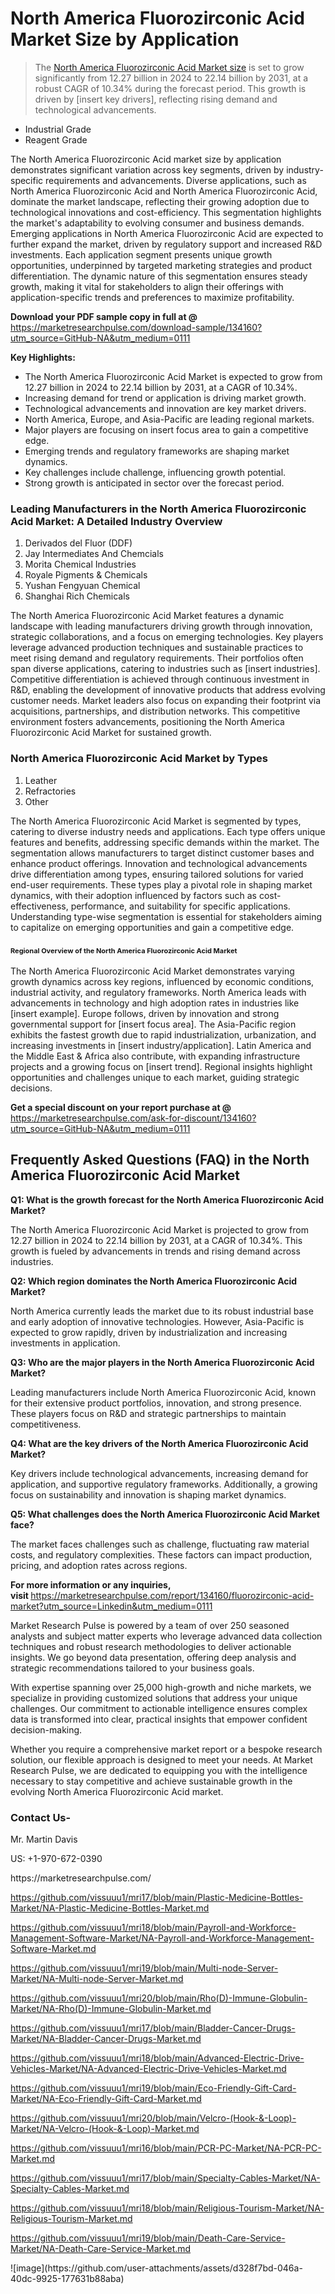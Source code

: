 <h1>North America Fluorozirconic Acid Market&nbsp;Size by Application</h1><blockquote><p>The <a href="https://marketresearchpulse.com/download-sample/134160?utm_source=GitHub-NA&amp;utm_medium=0111">North America Fluorozirconic Acid Market size</a> is set to grow significantly from 12.27 billion in 2024 to 22.14 billion by 2031, at a robust CAGR of 10.34% during the forecast period. This growth is driven by [insert key drivers], reflecting rising demand and technological advancements.</p></blockquote><ul><li>Industrial Grade<li> Reagent Grade</li></ul><p>The North America Fluorozirconic Acid market size by application demonstrates significant variation across key segments, driven by industry-specific requirements and advancements. Diverse applications, such as North America Fluorozirconic Acid and North America Fluorozirconic Acid, dominate the market landscape, reflecting their growing adoption due to technological innovations and cost-efficiency. This segmentation highlights the market's adaptability to evolving consumer and business demands. Emerging applications in North America Fluorozirconic Acid are expected to further expand the market, driven by regulatory support and increased R&D investments. Each application segment presents unique growth opportunities, underpinned by targeted marketing strategies and product differentiation. The dynamic nature of this segmentation ensures steady growth, making it vital for stakeholders to align their offerings with application-specific trends and preferences to maximize profitability.</p><p><strong>Download your PDF sample copy in full at @ </strong><a href="https://marketresearchpulse.com/download-sample/134160?utm_source=GitHub-NA&amp;utm_medium=0111">https://marketresearchpulse.com/download-sample/134160?utm_source=GitHub-NA&amp;utm_medium=0111</a></p><p><strong>Key Highlights: </strong></p><ul><li>The North America Fluorozirconic Acid Market is expected to grow from 12.27 billion in 2024 to 22.14 billion by 2031, at a CAGR of 10.34%.</li><li>Increasing demand for trend or application is driving market growth.</li><li>Technological advancements and innovation are key market drivers.</li><li>North America, Europe, and Asia-Pacific are leading regional markets.</li><li>Major players are focusing on insert focus area to gain a competitive edge.</li><li>Emerging trends and regulatory frameworks are shaping market dynamics.</li><li>Key challenges include challenge, influencing growth potential.</li><li>Strong growth is anticipated in sector over the forecast period.</li></ul><h3>Leading Manufacturers in the North America Fluorozirconic Acid Market: A Detailed Industry Overview</h3><ol><li>Derivados del Fluor (DDF)</li><li>Jay Intermediates And Chemcials</li><li>Morita Chemical Industries</li><li>Royale Pigments & Chemicals</li><li>Yushan Fengyuan Chemical</li><li>Shanghai Rich Chemicals</li></ol><div class="flex max-w-full flex-col flex-grow"><div class="min-h-8 text-message flex w-full flex-col items-end gap-2 whitespace-normal break-words [.text-message+&amp;]:mt-5" dir="auto" data-message-author-role="assistant" data-message-id="fd8432e4-4910-450d-b182-61b7bfb0a01f" data-message-model-slug="gpt-4o"><div class="flex w-full flex-col gap-1 empty:hidden first:pt-[3px]"><div class="markdown prose w-full break-words dark:prose-invert light"><p>The North America Fluorozirconic Acid Market features a dynamic landscape with leading manufacturers driving growth through innovation, strategic collaborations, and a focus on emerging technologies. Key players leverage advanced production techniques and sustainable practices to meet rising demand and regulatory requirements. Their portfolios often span diverse applications, catering to industries such as [insert industries]. Competitive differentiation is achieved through continuous investment in R&amp;D, enabling the development of innovative products that address evolving customer needs. Market leaders also focus on expanding their footprint via acquisitions, partnerships, and distribution networks. This competitive environment fosters advancements, positioning the North America Fluorozirconic Acid Market for sustained growth.</p></div></div></div></div><h3>North America Fluorozirconic Acid Market by Types</h3><ol><li>Leather<li> Refractories<li> Other</li></ol><div class="flex max-w-full flex-col flex-grow"><div class="min-h-8 text-message flex w-full flex-col items-end gap-2 whitespace-normal break-words [.text-message+&amp;]:mt-5" dir="auto" data-message-author-role="assistant" data-message-id="084470be-0bb7-4664-bddf-5156b4f41249" data-message-model-slug="gpt-4o-mini"><div class="flex w-full flex-col gap-1 empty:hidden first:pt-[3px]"><div class="markdown prose w-full break-words dark:prose-invert light"><p>The North America Fluorozirconic Acid Market is segmented by types, catering to diverse industry needs and applications. Each type offers unique features and benefits, addressing specific demands within the market. The segmentation allows manufacturers to target distinct customer bases and enhance product offerings. Innovation and technological advancements drive differentiation among types, ensuring tailored solutions for varied end-user requirements. These types play a pivotal role in shaping market dynamics, with their adoption influenced by factors such as cost-effectiveness, performance, and suitability for specific applications. Understanding type-wise segmentation is essential for stakeholders aiming to capitalize on emerging opportunities and gain a competitive edge.</p></div></div></div></div><h3><span style="font-size: 11px;">Regional Overview of the North America Fluorozirconic Acid Market</span></h3><div class="flex max-w-full flex-col flex-grow"><div class="min-h-8 text-message flex w-full flex-col items-end gap-2 whitespace-normal break-words [.text-message+&amp;]:mt-5" dir="auto" data-message-author-role="assistant" data-message-id="e9038762-ce64-4e30-91c9-9bd413514231" data-message-model-slug="gpt-4o-mini"><div class="flex w-full flex-col gap-1 empty:hidden first:pt-[3px]"><div class="markdown prose w-full break-words dark:prose-invert light"><p>The North America Fluorozirconic Acid Market demonstrates varying growth dynamics across key regions, influenced by economic conditions, industrial activity, and regulatory frameworks. North America leads with advancements in technology and high adoption rates in industries like [insert example]. Europe follows, driven by innovation and strong governmental support for [insert focus area]. The Asia-Pacific region exhibits the fastest growth due to rapid industrialization, urbanization, and increasing investments in [insert industry/application]. Latin America and the Middle East &amp; Africa also contribute, with expanding infrastructure projects and a growing focus on [insert trend]. Regional insights highlight opportunities and challenges unique to each market, guiding strategic decisions.</p></div></div></div></div><p><strong>Get a special discount on your report purchase at @ </strong><a href="https://marketresearchpulse.com/ask-for-discount/134160?utm_source=GitHub-NA&amp;utm_medium=0111">https://marketresearchpulse.com/ask-for-discount/134160?utm_source=GitHub-NA&amp;utm_medium=0111</a></p><h2>Frequently Asked Questions (FAQ) in the North America Fluorozirconic Acid Market</h2><p><strong>Q1: What is the growth forecast for the North America Fluorozirconic Acid Market?</strong></p><p>The North America Fluorozirconic Acid Market is projected to grow from 12.27 billion in 2024 to 22.14 billion by 2031, at a CAGR of 10.34%. This growth is fueled by advancements in trends and rising demand across industries.</p><p><strong>Q2: Which region dominates the North America Fluorozirconic Acid Market?</strong></p><p>North America currently leads the market due to its robust industrial base and early adoption of innovative technologies. However, Asia-Pacific is expected to grow rapidly, driven by industrialization and increasing investments in application.</p><p><strong>Q3: Who are the major players in the North America Fluorozirconic Acid Market?</strong></p><p>Leading manufacturers include North America Fluorozirconic Acid, known for their extensive product portfolios, innovation, and strong presence. These players focus on R&amp;D and strategic partnerships to maintain competitiveness.</p><p><strong>Q4: What are the key drivers of the North America Fluorozirconic Acid Market?</strong></p><p>Key drivers include technological advancements, increasing demand for application, and supportive regulatory frameworks. Additionally, a growing focus on sustainability and innovation is shaping market dynamics.</p><p><strong>Q5: What challenges does the North America Fluorozirconic Acid Market face?</strong></p><p>The market faces challenges such as challenge, fluctuating raw material costs, and regulatory complexities. These factors can impact production, pricing, and adoption rates across regions.</p><p><strong>For more information or any inquiries, visit&nbsp;</strong><a href="https://marketresearchpulse.com/report/134160/fluorozirconic-acid-market?utm_source=Linkedin&utm_medium=0111">https://marketresearchpulse.com/report/134160/fluorozirconic-acid-market?utm_source=Linkedin&utm_medium=0111</a></p><p>Market Research Pulse is powered by a team of over 250 seasoned analysts and subject matter experts who leverage advanced data collection techniques and robust research methodologies to deliver actionable insights. We go beyond data presentation, offering deep analysis and strategic recommendations tailored to your business goals.</p><p>With expertise spanning over 25,000 high-growth and niche markets, we specialize in providing customized solutions that address your unique challenges. Our commitment to actionable intelligence ensures complex data is transformed into clear, practical insights that empower confident decision-making.</p><p>Whether you require a comprehensive market report or a bespoke research solution, our flexible approach is designed to meet your needs. At Market Research Pulse, we are dedicated to equipping you with the intelligence necessary to stay competitive and achieve sustainable growth in the evolving North America Fluorozirconic Acid market.</p><h3><strong>Contact Us-</strong></h3><p>Mr. Martin Davis</p><p>US: +1-970-672-0390</p><p>https://marketresearchpulse.com/</p><p><a href="https://github.com/vissuuu1/mri17/blob/main/Plastic-Medicine-Bottles-Market/NA-Plastic-Medicine-Bottles-Market.md">https://github.com/vissuuu1/mri17/blob/main/Plastic-Medicine-Bottles-Market/NA-Plastic-Medicine-Bottles-Market.md</a></p><p><a href="https://github.com/vissuuu1/mri18/blob/main/Payroll-and-Workforce-Management-Software-Market/NA-Payroll-and-Workforce-Management-Software-Market.md">https://github.com/vissuuu1/mri18/blob/main/Payroll-and-Workforce-Management-Software-Market/NA-Payroll-and-Workforce-Management-Software-Market.md</a></p><p><a href="https://github.com/vissuuu1/mri19/blob/main/Multi-node-Server-Market/NA-Multi-node-Server-Market.md">https://github.com/vissuuu1/mri19/blob/main/Multi-node-Server-Market/NA-Multi-node-Server-Market.md</a></p><p><a href="https://github.com/vissuuu1/mri20/blob/main/Rho(D)-Immune-Globulin-Market/NA-Rho(D)-Immune-Globulin-Market.md">https://github.com/vissuuu1/mri20/blob/main/Rho(D)-Immune-Globulin-Market/NA-Rho(D)-Immune-Globulin-Market.md</a></p><p><a href="https://github.com/vissuuu1/mri17/blob/main/Bladder-Cancer-Drugs-Market/NA-Bladder-Cancer-Drugs-Market.md">https://github.com/vissuuu1/mri17/blob/main/Bladder-Cancer-Drugs-Market/NA-Bladder-Cancer-Drugs-Market.md</a></p><p><a href="https://github.com/vissuuu1/mri18/blob/main/Advanced-Electric-Drive-Vehicles-Market/NA-Advanced-Electric-Drive-Vehicles-Market.md">https://github.com/vissuuu1/mri18/blob/main/Advanced-Electric-Drive-Vehicles-Market/NA-Advanced-Electric-Drive-Vehicles-Market.md</a></p><p><a href="https://github.com/vissuuu1/mri19/blob/main/Eco-Friendly-Gift-Card-Market/NA-Eco-Friendly-Gift-Card-Market.md">https://github.com/vissuuu1/mri19/blob/main/Eco-Friendly-Gift-Card-Market/NA-Eco-Friendly-Gift-Card-Market.md</a></p><p><a href="https://github.com/vissuuu1/mri20/blob/main/Velcro-(Hook-&-Loop)-Market/NA-Velcro-(Hook-&-Loop)-Market.md">https://github.com/vissuuu1/mri20/blob/main/Velcro-(Hook-&-Loop)-Market/NA-Velcro-(Hook-&-Loop)-Market.md</a></p><p><a href="https://github.com/vissuuu1/mri16/blob/main/PCR-PC-Market/NA-PCR-PC-Market.md">https://github.com/vissuuu1/mri16/blob/main/PCR-PC-Market/NA-PCR-PC-Market.md</a></p><p><a href="https://github.com/vissuuu1/mri17/blob/main/Specialty-Cables-Market/NA-Specialty-Cables-Market.md">https://github.com/vissuuu1/mri17/blob/main/Specialty-Cables-Market/NA-Specialty-Cables-Market.md</a></p><p><a href="https://github.com/vissuuu1/mri18/blob/main/Religious-Tourism-Market/NA-Religious-Tourism-Market.md">https://github.com/vissuuu1/mri18/blob/main/Religious-Tourism-Market/NA-Religious-Tourism-Market.md</a></p><p><a href="https://github.com/vissuuu1/mri19/blob/main/Death-Care-Service-Market/NA-Death-Care-Service-Market.md">https://github.com/vissuuu1/mri19/blob/main/Death-Care-Service-Market/NA-Death-Care-Service-Market.md</a></p>
![image](https://github.com/user-attachments/assets/d328f7bd-046a-40dc-9925-177631b88aba)
